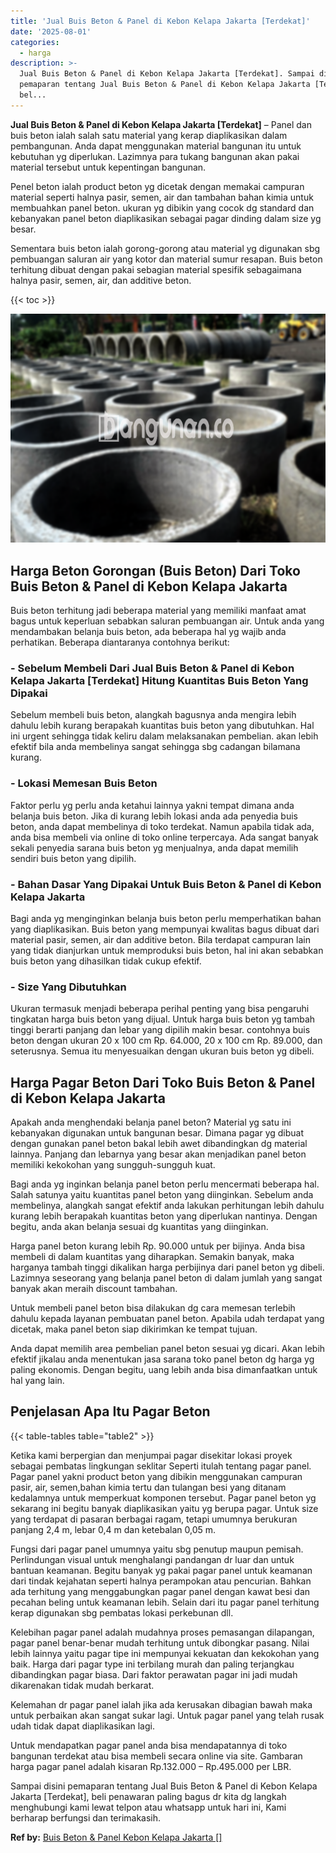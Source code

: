 ```yaml
---
title: 'Jual Buis Beton & Panel di Kebon Kelapa Jakarta [Terdekat]'
date: '2025-08-01'
categories:
  - harga
description: >-
  Jual Buis Beton & Panel di Kebon Kelapa Jakarta [Terdekat]. Sampai disini
  pemaparan tentang Jual Buis Beton & Panel di Kebon Kelapa Jakarta [Terdekat],
  bel...
---
```


**Jual Buis Beton & Panel di Kebon Kelapa Jakarta \[Terdekat\]** – Panel dan buis beton ialah salah satu material yang kerap diaplikasikan dalam pembangunan. Anda dapat menggunakan material bangunan itu untuk kebutuhan yg diperlukan. Lazimnya para tukang bangunan akan pakai material tersebut untuk kepentingan bangunan.

Penel beton ialah product beton yg dicetak dengan memakai campuran material seperti halnya pasir, semen, air dan tambahan bahan kimia untuk membuahkan panel beton. ukuran yg dibikin yang cocok dg standard dan kebanyakan panel beton diaplikasikan sebagai pagar dinding dalam size yg besar.

Sementara buis beton ialah gorong-gorong atau material yg digunakan sbg pembuangan saluran air yang kotor dan material sumur resapan. Buis beton terhitung dibuat dengan pakai sebagian material spesifik sebagaimana halnya pasir, semen, air, dan additive beton.

{{< toc >}}

![Jual Buis Beton & Panel di Kebon Kelapa Jakarta [Terdekat]](/images/jual-panel-buis-beton-murah-27.png)

## Harga Beton Gorongan (Buis Beton) Dari Toko Buis Beton & Panel di Kebon Kelapa Jakarta

Buis beton terhitung jadi beberapa material yang memiliki manfaat amat bagus untuk keperluan sebabkan saluran pembuangan air. Untuk anda yang mendambakan belanja buis beton, ada beberapa hal yg wajib anda perhatikan. Beberapa diantaranya contohnya berikut:

### \- Sebelum Membeli Dari Jual Buis Beton & Panel di Kebon Kelapa Jakarta \[Terdekat\] Hitung Kuantitas Buis Beton Yang Dipakai

Sebelum membeli buis beton, alangkah bagusnya anda mengira lebih dahulu lebih kurang berapakah kuantitas buis beton yang dibutuhkan. Hal ini urgent sehingga tidak keliru dalam melaksanakan pembelian. akan lebih efektif bila anda membelinya sangat sehingga sbg cadangan bilamana kurang.

### \- Lokasi Memesan Buis Beton

Faktor perlu yg perlu anda ketahui lainnya yakni tempat dimana anda belanja buis beton. Jika di kurang lebih lokasi anda ada penyedia buis beton, anda dapat membelinya di toko terdekat. Namun apabila tidak ada, anda bisa membeli via online di toko online terpercaya. Ada sangat banyak sekali penyedia sarana buis beton yg menjualnya, anda dapat memilih sendiri buis beton yang dipilih.

### \- Bahan Dasar Yang Dipakai Untuk Buis Beton & Panel di Kebon Kelapa Jakarta

Bagi anda yg menginginkan belanja buis beton perlu memperhatikan bahan yang diaplikasikan. Buis beton yang mempunyai kwalitas bagus dibuat dari material pasir, semen, air dan additive beton. Bila terdapat campuran lain yang tidak dianjurkan untuk memproduksi buis beton, hal ini akan sebabkan buis beton yang dihasilkan tidak cukup efektif.

### \- Size Yang Dibutuhkan

Ukuran termasuk menjadi beberapa perihal penting yang bisa pengaruhi tingkatan harga buis beton yang dijual. Untuk harga buis beton yg tambah tinggi berarti panjang dan lebar yang dipilih makin besar. contohnya buis beton dengan ukuran 20 x 100 cm Rp. 64.000, 20 x 100 cm Rp. 89.000, dan seterusnya. Semua itu menyesuaikan dengan ukuran buis beton yg dibeli.

## Harga Pagar Beton Dari Toko Buis Beton & Panel di Kebon Kelapa Jakarta

Apakah anda menghendaki belanja panel beton? Material yg satu ini kebanyakan digunakan untuk bangunan besar. Dimana pagar yg dibuat dengan gunakan panel beton bakal lebih awet dibandingkan dg material lainnya. Panjang dan lebarnya yang besar akan menjadikan panel beton memiliki kekokohan yang sungguh-sungguh kuat.

Bagi anda yg inginkan belanja panel beton perlu mencermati beberapa hal. Salah satunya yaitu kuantitas panel beton yang diinginkan. Sebelum anda membelinya, alangkah sangat efektif anda lakukan perhitungan lebih dahulu kurang lebih berapakah kuantitas beton yang diperlukan nantinya. Dengan begitu, anda akan belanja sesuai dg kuantitas yang diinginkan.

Harga panel beton kurang lebih Rp. 90.000 untuk per bijinya. Anda bisa membeli di dalam kuantitas yang diharapkan. Semakin banyak, maka harganya tambah tinggi dikalikan harga perbijinya dari panel beton yg dibeli. Lazimnya seseorang yang belanja panel beton di dalam jumlah yang sangat banyak akan meraih discount tambahan.

Untuk membeli panel beton bisa dilakukan dg cara memesan terlebih dahulu kepada layanan pembuatan panel beton. Apabila udah terdapat yang dicetak, maka panel beton siap dikirimkan ke tempat tujuan.

Anda dapat memilih area pembelian panel beton sesuai yg dicari. Akan lebih efektif jikalau anda menentukan jasa sarana toko panel beton dg harga yg paling ekonomis. Dengan begitu, uang lebih anda bisa dimanfaatkan untuk hal yang lain.

## Penjelasan Apa Itu Pagar Beton

{{< table-tables table="table2" >}}

Ketika kami berpergian dan menjumpai pagar disekitar lokasi proyek sebagai pembatas lingkungan seklitar Seperti itulah tentang pagar panel. Pagar panel yakni product beton yang dibikin menggunakan campuran pasir, air, semen,bahan kimia tertu dan tulangan besi yang ditanam kedalamnya untuk memperkuat komponen tersebut. Pagar panel beton yg sekarang ini begitu banyak diaplikasikan yaitu yg berupa pagar. Untuk size yang terdapat di pasaran berbagai ragam, tetapi umumnya berukuran panjang 2,4 m, lebar 0,4 m dan ketebalan 0,05 m.

Fungsi dari pagar panel umumnya yaitu sbg penutup maupun pemisah. Perlindungan visual untuk menghalangi pandangan dr luar dan untuk bantuan keamanan. Begitu banyak yg pakai pagar panel untuk keamanan dari tindak kejahatan seperti halnya perampokan atau pencurian. Bahkan ada terhitung yang menggabungkan pagar panel dengan kawat besi dan pecahan beling untuk keamanan lebih. Selain dari itu pagar panel terhitung kerap digunakan sbg pembatas lokasi perkebunan dll.

Kelebihan pagar panel adalah mudahnya proses pemasangan dilapangan, pagar panel benar-benar mudah terhitung untuk dibongkar pasang. Nilai lebih lainnya yaitu pagar tipe ini mempunyai kekuatan dan kekokohan yang baik. Harga dari pagar type ini terbilang murah dan paling terjangkau dibandingkan pagar biasa. Dari faktor perawatan pagar ini jadi mudah dikarenakan tidak mudah berkarat.

Kelemahan dr pagar panel ialah jika ada kerusakan dibagian bawah maka untuk perbaikan akan sangat sukar lagi. Untuk pagar panel yang telah rusak udah tidak dapat diaplikasikan lagi.

Untuk mendapatkan pagar panel anda bisa mendapatannya di toko bangunan terdekat atau bisa membeli secara online via site. Gambaran harga pagar panel adalah kisaran Rp.132.000 – Rp.495.000 per LBR.

Sampai disini pemaparan tentang Jual Buis Beton & Panel di Kebon Kelapa Jakarta \[Terdekat\], beli penawaran paling bagus dr kita dg langkah menghubungi kami lewat telpon atau whatsapp untuk hari ini, Kami berharap berfungsi dan terimakasih.

**Ref by:** [Buis Beton & Panel Kebon Kelapa Jakarta []](https://id.wikipedia.org/wiki/Buis)
